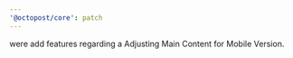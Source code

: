 ```yaml
---
'@octopost/core': patch
---
```


were add features regarding a Adjusting Main Content for Mobile Version.
